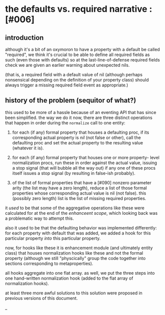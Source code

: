 # the defaults vs. required narrative :[#006]


## introduction

although it's a bit of an oxymoron to have a property with a default
be called "required", we think it's crucial to be able to define all required
fields as such (even those with defaults) so at the last-line-of-defense
required fields check we are given an earlier warning about unexpected nils.

(that is, a required field with a default value of nil (although perhaps
nonsensical depending on the definition of your property class) should
always trigger a missing required field event as appropriate.)




## history of the problem (sequitor of what?)

this used to be more of a hassle because of an eventing API that has
since been simplified. the way we do it now, there are three distinct
operations that happen in order during the `normalize` call to one
entity:

  1) for each (if any) formal property that houses a defaulting proc,
     if its corresponding actual property is *nil* (not false or other),
     call the defaulting proc and set the actual property to the
     resulting value (whatever it is).

  2) for each (if any) formal property that houses one or more property-
     level normalization procs, run these in order against the actual
     value, issuing a stop signal (that will bubble all the way out) if
     any one of these procs itself issues a stop signal (by resulting
     in false-ish probably).

  3) of the list of formal properties that have a [#090] nonzero
     parameter arity (the list may have a zero length), reduce a list
     of those formal properties whose corresponding actual value is nil
     (not false). this (possibly zero length) list is the list of missing
     required properties.

it *used* to be that some of the aggregative operations like these were
calculated for at the end of the *enhanceent scope*, which looking back
was a problematic way to attempt this.

also it used to be that the defaulting behavior was implemented
differently: for each property with default that was added, we added a
hook for this particular property *into* this particular property.

now, for hooks like these it is enhancement module (and ultimately
entity class) that houses normalization hooks like these and not the
formal property (although we still "physcically" group the code together
into sections corresponding to metaproperties).

all hooks aggregate into one flat array. as well, we put the three steps
into one hand-written normalization hook (added to the flat array of
normalization hooks).

at least three more awful solutions to this solution were proposed in
previous versions of this document.

_
